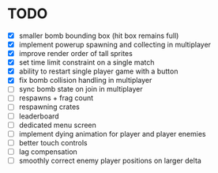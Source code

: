 # TODO

* [x] smaller bomb bounding box (hit box remains full)
* [x] implement powerup spawning and collecting in multiplayer
* [x] improve render order of tall sprites
* [x] set time limit constraint on a single match
* [x] ability to restart single player game with a button
* [x] fix bomb collision handling in multiplayer
* [ ] sync bomb state on join in multiplayer
* [ ] respawns + frag count
* [ ] respawning crates
* [ ] leaderboard
* [ ] dedicated menu screen
* [ ] implement dying animation for player and player enemies
* [ ] better touch controls
* [ ] lag compensation
* [ ] smoothly correct enemy player positions on larger delta
